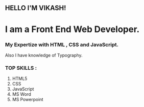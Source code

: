 ## HELLO I'M VIKASH!
# I am a Front End Web Developer.
### My Expertize with HTML , CSS and JavaScript.
Also I have knowledge of Typography.

### TOP SKILLS :
1. HTML5
2. CSS
3. JavaScript
4. MS Word
5. MS Powerpoint
